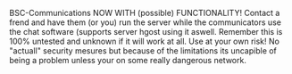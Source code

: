 BSC-Communications NOW WITH (possible) FUNCTIONALITY!
Contact a frend and have them (or you) run the server while the communicators use the chat software (supports server hgost using it aswell.
Remember this is 100% untested and unknown if it will work at all. Use at your own risk!
No "actuall" security mesures but because of the limitations its uncapible of being a problem unless your on some really dangerous network.
